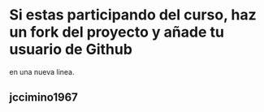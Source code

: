 # Si estas participando del curso, haz un fork del proyecto y añade tu usuario de Github
en una nueva linea.

## jccimino1967

